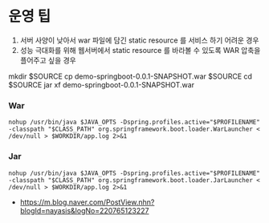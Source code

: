 # 운영 팁 


1. 서버 사양이 낮아서 war 파일에 담긴 static resource 를 서비스 하기 어려운 경우
2. 성능 극대화를 위해 웹서버에서 static resource 를 바라볼 수 있도록 WAR 압축을 플어주고 싶을 경우


mkdir $SOURCE
cp demo-springboot-0.0.1-SNAPSHOT.war $SOURCE
cd $SOURCE
jar xf demo-springboot-0.0.1-SNAPSHOT.war

### War
```
nohup /usr/bin/java $JAVA_OPTS -Dspring.profiles.active="$PROFILENAME" -classpath "$CLASS_PATH" org.springframework.boot.loader.WarLauncher < /dev/null > $WORKDIR/app.log 2>&1
```
### Jar
```
nohup /usr/bin/java $JAVA_OPTS -Dspring.profiles.active="$PROFILENAME" -classpath "$CLASS_PATH" org.springframework.boot.loader.JarLauncher < /dev/null > $WORKDIR/app.log 2>&1
```

* https://m.blog.naver.com/PostView.nhn?blogId=nayasis&logNo=220765123227
